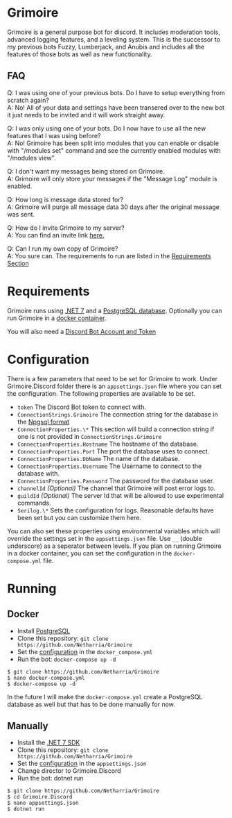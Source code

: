 # Grimoire

Grimoire is a general purpose bot for discord. It includes moderation tools, advanced logging features, and a leveling system. This is the successor to my previous bots Fuzzy, Lumberjack, and Anubis and includes all the features of those bots as well as new functionality.

## FAQ
Q: I was using one of your previous bots. Do I have to setup everything from scratch again?  
A: No! All of your data and settings have been transered over to the new bot it just needs to be invited and it will work straight away.

Q: I was only using one of your bots. Do I now have to use all the new features that I was using before?  
A: No! Grimoire has been split into modules that you can enable or disable with "/modules set" command and see the currently enabled modules with "/modules view".

Q: I don't want my messages being stored on Grimoire.  
A: Grimoire will only store your messages if the "Message Log" module is enabled. 

Q: How long is message data stored for?  
A: Grimoire will purge all message data 30 days after the original message was sent.

Q: How do I invite Grimoire to my server?  
A: You can find an invite link [here.](https://discord.com/api/oauth2/authorize?client_id=885624963866959963&permissions=1512197975231&scope=applications.commands%20bot)

Q: Can I run my own copy of Grimoire?  
A: You sure can. The requirements to run are listed in the [Requirements Section](#Requirements)

# Requirements

Grimoire runs using [.NET 7](https://dotnet.microsoft.com/en-us/download/dotnet/7.0) and a [PostgreSQL database](https://www.postgresql.org/download/). Optionally you can run Grimoire in a [docker container](https://www.docker.com/get-started/).

You will also need a [Discord Bot Account and Token](https://discord.com/developers/docs/getting-started)


# Configuration

There is a few parameters that need to be set for Grimoire to work. Under Grimoire.Discord folder there is an `appsettings.json` file where you can set the configuration. The following properties are available to be set.

* `token` The Discord Bot token to connect with.
* `ConnectionStrings.Grimoire` The connection string for the database in the [Npgsql format](https://www.npgsql.org/doc/connection-string-parameters.html)
* `ConnectionProperties.\*` This section will build a connection string if one is not provided in `ConnectionStrings.Grimoire`
* `ConnectionProperties.Hostname` The hostname of the database.
* `ConnectionProperties.Port` The port the database uses to connect.
* `ConnectionProperties.DbName` The name of the database.
* `ConnectionProperties.Username` The Username to connect to the database with.
* `ConnectionProperties.Password` The password for the database user.
* `channelId` *(Optional)* The channel that Grimoire will post error logs to.
* `guildId` *(Optional)* The server Id that will be allowed to use experimental commands.
* `Serilog.\*` Sets the configuration for logs. Reasonable defaults have been set but you can customize them here.

You can also set these properties using environmental variables which will override the settings set in the `appsettings.json` file. Use `__` (double underscore) as a seperator between levels. If you plan on running Grimoire in a docker container, you can set the configuration in the `docker-compose.yml` file.

# Running

## Docker

* Install [PostgreSQL](https://www.postgresql.org/download/)
* Clone this repository: `git clone https://github.com/Netharria/Grimoire`
* Set the [configuration](#configuration) in the `docker_compose.yml`
* Run the bot: `docker-compose up -d`

```
$ git clone https://github.com/Netharria/Grimoire
$ nano docker-compose.yml
$ docker-compose up -d
```

In the future I will make the `docker-compose.yml` create a PostgreSQL database as well but that has to be done manually for now.

## Manually

* Install the [.NET 7 SDK](https://dotnet.microsoft.com/en-us/download/dotnet/7.0)
* Clone this repository: `git clone https://github.com/Netharria/Grimoire`
* Set the [configuration](#configuration) in the `appsettings.json`
* Change director to Grimoire.Discord
* Run the bot: dotnet run

```
$ git clone https://github.com/Netharria/Grimoire
$ cd Grimoire.Discord
$ nano appsettings.json
$ dotnet run
```
